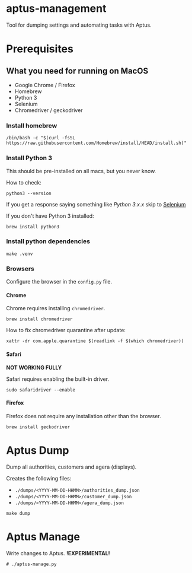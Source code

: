 # aptus-management

Tool for dumping settings and automating tasks with Aptus.

# Prerequisites

## What you need for running on MacOS

* Google Chrome / Firefox
* Homebrew
* Python 3
* Selenium
* Chromedriver / geckodriver

### Install homebrew

```shell
/bin/bash -c "$(curl -fsSL https://raw.githubusercontent.com/Homebrew/install/HEAD/install.sh)"
```

### Install Python 3
This should be pre-installed on all macs, but you never know. 

How to check:

```shell
python3 --version
```

If you get a response saying something like *Python 3.x.x* skip to [Selenium](#install-selenium)

If you don't have Python 3 installed:

```shell
brew install python3
```

### Install python dependencies

```shell
make .venv
```

### Browsers

Configure the browser in the `config.py` file.

#### Chrome

Chrome requires installing `chromedriver`.

```shell
brew install chromedriver
```

How to fix chromedriver quarantine after update:

```shell
xattr -dr com.apple.quarantine $(readlink -f $(which chromedriver))
```

#### Safari

**NOT WORKING FULLY**

Safari requires enabling the built-in driver.

```shell
sudo safaridriver --enable
```

#### Firefox

Firefox does not require any installation other than the browser.

```shell
brew install geckodriver
```

# Aptus Dump

Dump all authorities, customers and agera (displays).

Creates the following files:
* `./dumps/<YYYY-MM-DD-HHMM>/authorities_dump.json`
* `./dumps/<YYYY-MM-DD-HHMM>/customer_dump.json`
* `./dumps/<YYYY-MM-DD-HHMM>/agera_dump.json`

```shell
make dump
```

# Aptus Manage

Write changes to Aptus. **!EXPERIMENTAL!**

```shell
# ./aptus-manage.py
```
